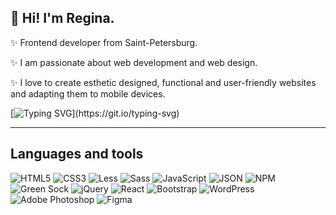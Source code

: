 ## 👋 Hi! I'm Regina. 

:sparkles: Frontend developer from Saint-Petersburg.

:sparkles: I am passionate about web development and web design.

:sparkles: I love to create esthetic designed, functional and user-friendly websites and adapting them to mobile devices. 

[![Typing SVG](https://readme-typing-svg.herokuapp.com?font=Regular&weight=100&size=16&pause=1000&color=F0F3F7&width=435&lines=Welocme+to+my+profile!)](https://git.io/typing-svg)

---

## Languages and tools

  ![HTML5](https://img.shields.io/badge/html5-%23E34F26.svg?style=for-the-badge&logo=html5&logoColor=white)
  ![CSS3](https://img.shields.io/badge/css3-%231572B6.svg?style=for-the-badge&logo=css3&logoColor=white)
  ![Less](https://img.shields.io/badge/less-2B4C80?style=for-the-badge&logo=less&logoColor=white)
  ![Sass](https://img.shields.io/badge/Sass-CC6699.svg?style=for-the-badge&logo=Sass&logoColor=white)
  ![JavaScript](https://img.shields.io/badge/javascript-%23323330.svg?style=for-the-badge&logo=javascript&logoColor=%23F7DF1E)
  ![JSON](https://img.shields.io/badge/JSON-000000.svg?style=for-the-badge&logo=JSON&logoColor=white )
  ![NPM](https://img.shields.io/badge/NPM-%23CB3837.svg?style=for-the-badge&logo=npm&logoColor=white)
  ![Green Sock](https://img.shields.io/badge/green%20sock-88CE02?style=for-the-badge&logo=greensock&logoColor=white)
  ![jQuery](https://img.shields.io/badge/jquery-%230769AD.svg?style=for-the-badge&logo=jquery&logoColor=white)
  ![React](https://img.shields.io/badge/react-%2320232a.svg?style=for-the-badge&logo=react&logoColor=%2361DAFB)
  ![Bootstrap](https://img.shields.io/badge/bootstrap-%23563D7C.svg?style=for-the-badge&logo=bootstrap&logoColor=white)
  ![WordPress](https://img.shields.io/badge/WordPress-%23117AC9.svg?style=for-the-badge&logo=WordPress&logoColor=white)
  ![Adobe Photoshop](https://img.shields.io/badge/adobe%20photoshop-%2331A8FF.svg?style=for-the-badge&logo=adobe%20photoshop&logoColor=white)
  ![Figma](https://img.shields.io/badge/figma-%23F24E1E.svg?style=for-the-badge&logo=figma&logoColor=white)




